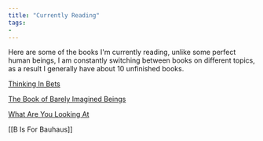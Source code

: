 ```yaml
---
title: "Currently Reading"
tags: 
- 
---
```


Here are some of the books I'm currently reading, unlike some perfect human beings, I am constantly switching between books on different topics, as a result I generally have about 10 unfinished books.

[Thinking In Bets](notes/Thinking%20In%20Bets.md)

[The Book of Barely Imagined Beings](notes/The%20Book%20of%20Barely%20Imagined%20Beings.md)

[What Are You Looking At](notes/What%20Are%20You%20Looking%20At.md)

[[B Is For Bauhaus]]

